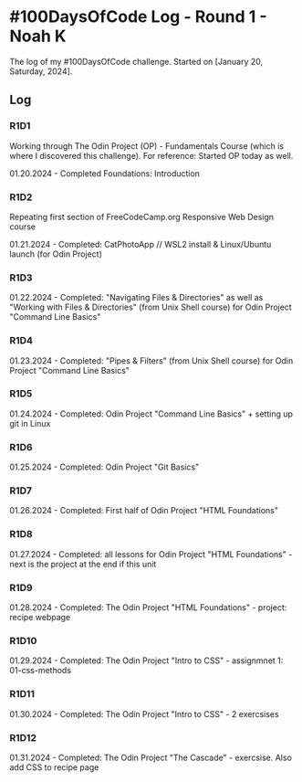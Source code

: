 # #100DaysOfCode Log - Round 1 - Noah K

The log of my #100DaysOfCode challenge. Started on [January 20, Saturday, 2024].

## Log

### R1D1 
Working through The Odin Project (OP) - Fundamentals Course (which is where I discovered this challenge). For reference: Started OP today as well. 

01.20.2024 - Completed Foundations: Introduction

### R1D2
Repeating first section of FreeCodeCamp.org Responsive Web Design course

01.21.2024 - Completed: CatPhotoApp // WSL2 install & Linux/Ubuntu launch (for Odin Project)

### R1D3
01.22.2024 - Completed: "Navigating Files & Directories" as well as "Working with Files & Directories" (from Unix Shell course) for Odin Project "Command Line Basics"

### R1D4
01.23.2024 - Completed: "Pipes & Filters" (from Unix Shell course) for Odin Project "Command Line Basics"

### R1D5
01.24.2024 - Completed: Odin Project "Command Line Basics" + setting up git in Linux

### R1D6
01.25.2024 - Completed: Odin Project "Git Basics"

### R1D7
01.26.2024 - Completed: First half of Odin Project "HTML Foundations"

### R1D8
01.27.2024 - Completed: all lessons for Odin Project "HTML Foundations" - next is the project at the end if this unit

### R1D9
01.28.2024 - Completed: The Odin Project "HTML Foundations" - project: recipe webpage

### R1D10
01.29.2024 - Completed: The Odin Project "Intro to CSS" - assignmnet 1: 01-css-methods

### R1D11
01.30.2024 - Completed: The Odin Project "Intro to CSS" - 2 exercsises

### R1D12
01.31.2024 - Completed: The Odin Project "The Cascade" - exercsise. Also add CSS to recipe page
